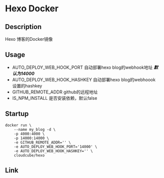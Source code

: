 # Hexo Docker  


## Description  

Hexo 博客的Docker镜像  

## Usage

- AUTO_DEPLOY_WEB_HOOK_PORT 自动部署hexo blog的webhook地址 ***默认为14000***   
- AUTO_DEPLOY_WEB_HOOK_HASHKEY  自动部署hexo blog的webhoook设置的hashkey    
- GITHUB_REMOTE_ADDR github的远程地址   
- IS_NPM_INSTALL 是否安装依赖，默认false    


## Startup  
  
```  
docker run \
	--name my_blog -d \
	-p 4000:4000 \
	-p 14000:14000 \
	-e GITHUB_REMOTE_ADDR='' \
	-e AUTO_DEPLOY_WEB_HOOK_PORT='14000' \
	-e AUTO_DEPLOY_WEB_HOOK_HASHKEY='' \
	cloudcube/hexo  
```  
## Link  

